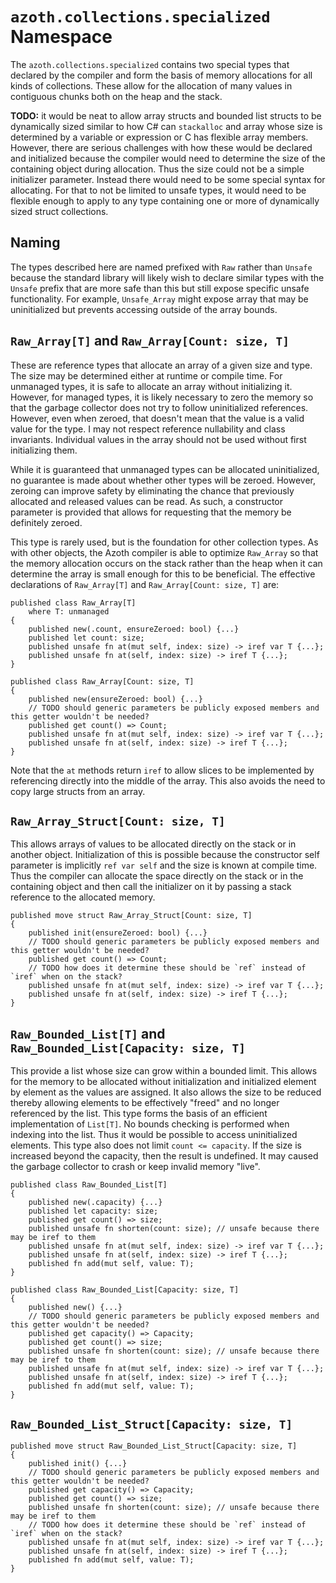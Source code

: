 # `azoth.collections.specialized` Namespace

The `azoth.collections.specialized` contains two special types that declared by the compiler and
form the basis of memory allocations for all kinds of collections. These allow for the allocation of
many values in contiguous chunks both on the heap and the stack.

**TODO:** it would be neat to allow array structs and bounded list structs to be dynamically sized
similar to how C# can `stackalloc` and array whose size is determined by a variable or expression or
C has flexible array members. However, there are serious challenges with how these would be declared
and initialized because the compiler would need to determine the size of the containing object
during allocation. Thus the size could not be a simple initializer parameter. Instead there would
need to be some special syntax for allocating. For that to not be limited to unsafe types, it would
need to be flexible enough to apply to any type containing one or more of dynamically sized struct
collections.

## Naming

The types described here are named prefixed with `Raw` rather than `Unsafe` because the standard
library will likely wish to declare similar types with the `Unsafe` prefix that are more safe than
this but still expose specific unsafe functionality. For example, `Unsafe_Array` might expose array
that may be uninitialized but prevents accessing outside of the array bounds.

## `Raw_Array[T]` and `Raw_Array[Count: size, T]`

These are reference types that allocate an array of a given size and type. The size may be
determined either at runtime or compile time. For unmanaged types, it is safe to allocate an array
without initializing it. However, for managed types, it is likely necessary to zero the memory so
that the garbage collector does not try to follow uninitialized references. However, even when
zeroed, that doesn't mean that the value is a valid value for the type. I may not respect reference
nullability and class invariants. Individual values in the array should not be used without first
initializing them.

While it is guaranteed that unmanaged types can be allocated uninitialized, no guarantee is made
about whether other types will be zeroed. However, zeroing can improve safety by eliminating the
chance that previously allocated and released values can be read. As such, a constructor parameter
is provided that allows for requesting that the memory be definitely zeroed.

This type is rarely used, but is the foundation for other collection types. As with other objects,
the Azoth compiler is able to optimize `Raw_Array` so that the memory allocation occurs on the
stack rather than the heap when it can determine the array is small enough for this to be
beneficial. The effective declarations of `Raw_Array[T]` and `Raw_Array[Count: size, T]` are:

```azoth
published class Raw_Array[T]
    where T: unmanaged
{
    published new(.count, ensureZeroed: bool) {...}
    published let count: size;
    published unsafe fn at(mut self, index: size) -> iref var T {...};
    published unsafe fn at(self, index: size) -> iref T {...};
}

published class Raw_Array[Count: size, T]
{
    published new(ensureZeroed: bool) {...}
    // TODO should generic parameters be publicly exposed members and this getter wouldn't be needed?
    published get count() => Count;
    published unsafe fn at(mut self, index: size) -> iref var T {...};
    published unsafe fn at(self, index: size) -> iref T {...};
}
```

Note that the `at` methods return `iref` to allow slices to be implemented by referencing directly
into the middle of the array. This also avoids the need to copy large structs from an array.

## `Raw_Array_Struct[Count: size, T]`

This allows arrays of values to be allocated directly on the stack or in another object.
Initialization of this is possible because the constructor self parameter is implicitly `ref var
self` and the size is known at compile time. Thus the compiler can allocate the space directly on
the stack or in the containing object and then call the initializer on it by passing a stack
reference to the allocated memory.

```azoth
published move struct Raw_Array_Struct[Count: size, T]
{
    published init(ensureZeroed: bool) {...}
    // TODO should generic parameters be publicly exposed members and this getter wouldn't be needed?
    published get count() => Count;
    // TODO how does it determine these should be `ref` instead of `iref` when on the stack?
    published unsafe fn at(mut self, index: size) -> iref var T {...};
    published unsafe fn at(self, index: size) -> iref T {...};
}
```

## `Raw_Bounded_List[T]` and `Raw_Bounded_List[Capacity: size, T]`

This provide a list whose size can grow within a bounded limit. This allows for the memory to be
allocated without initialization and initialized element by element as the values are assigned. It
also allows the size to be reduced thereby allowing elements to be effectively "freed" and no longer
referenced by the list. This type forms the basis of an efficient implementation of `List[T]`. No
bounds checking is performed when indexing into the list. Thus it would be possible to access
uninitialized elements. This type also does not limit `count <= capacity`. If the size is increased
beyond the capacity, then the result is undefined. It may caused the garbage collector to crash or
keep invalid memory "live".

```azoth
published class Raw_Bounded_List[T]
{
    published new(.capacity) {...}
    published let capacity: size;
    published get count() => size;
    published unsafe fn shorten(count: size); // unsafe because there may be iref to them
    published unsafe fn at(mut self, index: size) -> iref var T {...};
    published unsafe fn at(self, index: size) -> iref T {...};
    published fn add(mut self, value: T);
}

published class Raw_Bounded_List[Capacity: size, T]
{
    published new() {...}
    // TODO should generic parameters be publicly exposed members and this getter wouldn't be needed?
    published get capacity() => Capacity;
    published get count() => size;
    published unsafe fn shorten(count: size); // unsafe because there may be iref to them
    published unsafe fn at(mut self, index: size) -> iref var T {...};
    published unsafe fn at(self, index: size) -> iref T {...};
    published fn add(mut self, value: T);
}
```

## `Raw_Bounded_List_Struct[Capacity: size, T]`

```azoth
published move struct Raw_Bounded_List_Struct[Capacity: size, T]
{
    published init() {...}
    // TODO should generic parameters be publicly exposed members and this getter wouldn't be needed?
    published get capacity() => Capacity;
    published get count() => size;
    published unsafe fn shorten(count: size); // unsafe because there may be iref to them
    // TODO how does it determine these should be `ref` instead of `iref` when on the stack?
    published unsafe fn at(mut self, index: size) -> iref var T {...};
    published unsafe fn at(self, index: size) -> iref T {...};
    published fn add(mut self, value: T);
}
```
